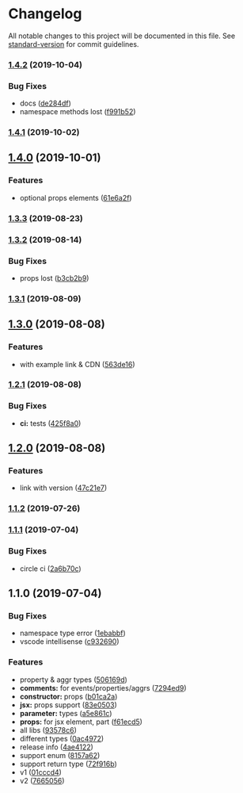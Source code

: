 # Changelog

All notable changes to this project will be documented in this file. See [standard-version](https://github.com/conventional-changelog/standard-version) for commit guidelines.

### [1.4.2](https://github.com/ui5-next/types/compare/v1.4.1...v1.4.2) (2019-10-04)


### Bug Fixes

* docs ([de284df](https://github.com/ui5-next/types/commit/de284df))
* namespace methods lost ([f991b52](https://github.com/ui5-next/types/commit/f991b52))



### [1.4.1](https://github.com/ui5-next/types/compare/v1.4.0...v1.4.1) (2019-10-02)



## [1.4.0](https://github.com/ui5-next/types/compare/v1.3.3...v1.4.0) (2019-10-01)


### Features

* optional props elements ([61e6a2f](https://github.com/ui5-next/types/commit/61e6a2f))



### [1.3.3](https://github.com/ui5-next/types/compare/v1.3.2...v1.3.3) (2019-08-23)



### [1.3.2](https://github.com/ui5-next/types/compare/v1.3.1...v1.3.2) (2019-08-14)


### Bug Fixes

* props lost ([b3cb2b9](https://github.com/ui5-next/types/commit/b3cb2b9))



### [1.3.1](https://github.com/ui5-next/types/compare/v1.3.0...v1.3.1) (2019-08-09)



## [1.3.0](https://github.com/ui5-next/types/compare/v1.2.1...v1.3.0) (2019-08-08)


### Features

* with example link & CDN ([563de16](https://github.com/ui5-next/types/commit/563de16))



### [1.2.1](https://github.com/ui5-next/types/compare/v1.2.0...v1.2.1) (2019-08-08)


### Bug Fixes

* **ci:** tests ([425f8a0](https://github.com/ui5-next/types/commit/425f8a0))



## [1.2.0](https://github.com/ui5-next/types/compare/v1.1.2...v1.2.0) (2019-08-08)


### Features

* link with version ([47c21e7](https://github.com/ui5-next/types/commit/47c21e7))



### [1.1.2](https://github.com/ui5-next/types/compare/v1.1.1...v1.1.2) (2019-07-26)



### [1.1.1](https://github.com/ui5-next/types/compare/v1.1.0...v1.1.1) (2019-07-04)


### Bug Fixes

* circle ci ([2a6b70c](https://github.com/ui5-next/types/commit/2a6b70c))



## 1.1.0 (2019-07-04)


### Bug Fixes

* namespace type error ([1ebabbf](https://github.com/ui5-next/types/commit/1ebabbf))
* vscode intellisense ([c932690](https://github.com/ui5-next/types/commit/c932690))


### Features

* property & aggr types ([506169d](https://github.com/ui5-next/types/commit/506169d))
* **comments:** for events/properties/aggrs ([7294ed9](https://github.com/ui5-next/types/commit/7294ed9))
* **constructor:** props ([b01ca2a](https://github.com/ui5-next/types/commit/b01ca2a))
* **jsx:** props support ([83e0503](https://github.com/ui5-next/types/commit/83e0503))
* **parameter:** types ([a5e861c](https://github.com/ui5-next/types/commit/a5e861c))
* **props:** for jsx element, part ([f61ecd5](https://github.com/ui5-next/types/commit/f61ecd5))
* all libs ([93578c6](https://github.com/ui5-next/types/commit/93578c6))
* different types ([0ac4972](https://github.com/ui5-next/types/commit/0ac4972))
* release info ([4ae4122](https://github.com/ui5-next/types/commit/4ae4122))
* support enum ([8157a62](https://github.com/ui5-next/types/commit/8157a62))
* support return type ([72f916b](https://github.com/ui5-next/types/commit/72f916b))
* v1 ([01cccd4](https://github.com/ui5-next/types/commit/01cccd4))
* v2 ([7665056](https://github.com/ui5-next/types/commit/7665056))
